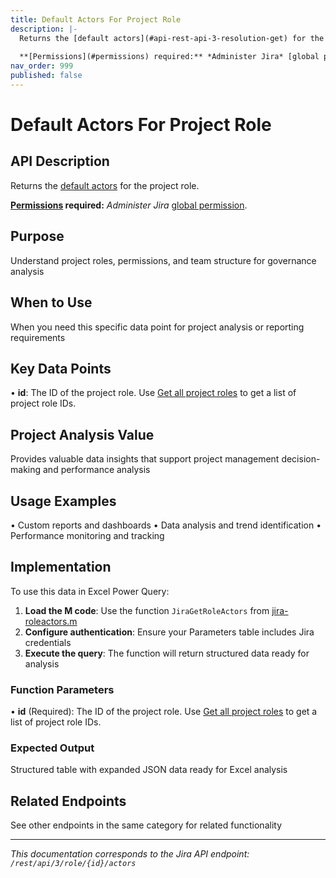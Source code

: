 ```yaml
---
title: Default Actors For Project Role
description: |-
  Returns the [default actors](#api-rest-api-3-resolution-get) for the project role.
  
  **[Permissions](#permissions) required:** *Administer Jira* [global permission](https://confluence.atlassian.com/x/x4dKLg).
nav_order: 999
published: false
---
```


# Default Actors For Project Role

## API Description
Returns the [default actors](#api-rest-api-3-resolution-get) for the project role.

**[Permissions](#permissions) required:** *Administer Jira* [global permission](https://confluence.atlassian.com/x/x4dKLg).

## Purpose
Understand project roles, permissions, and team structure for governance analysis

## When to Use
When you need this specific data point for project analysis or reporting requirements

## Key Data Points
• **id**: The ID of the project role. Use [Get all project roles](#api-rest-api-3-role-get) to get a list of project role IDs.

## Project Analysis Value
Provides valuable data insights that support project management decision-making and performance analysis

## Usage Examples
• Custom reports and dashboards
• Data analysis and trend identification
• Performance monitoring and tracking

## Implementation
To use this data in Excel Power Query:

1. **Load the M code**: Use the function `JiraGetRoleActors` from [jira-roleactors.m](../assets/jira-roleactors.m)
2. **Configure authentication**: Ensure your Parameters table includes Jira credentials
3. **Execute the query**: The function will return structured data ready for analysis

### Function Parameters
• **id** (Required): The ID of the project role. Use [Get all project roles](#api-rest-api-3-role-get) to get a list of project role IDs.

### Expected Output
Structured table with expanded JSON data ready for Excel analysis

## Related Endpoints
See other endpoints in the same category for related functionality

---
*This documentation corresponds to the Jira API endpoint: `/rest/api/3/role/{id}/actors`*
